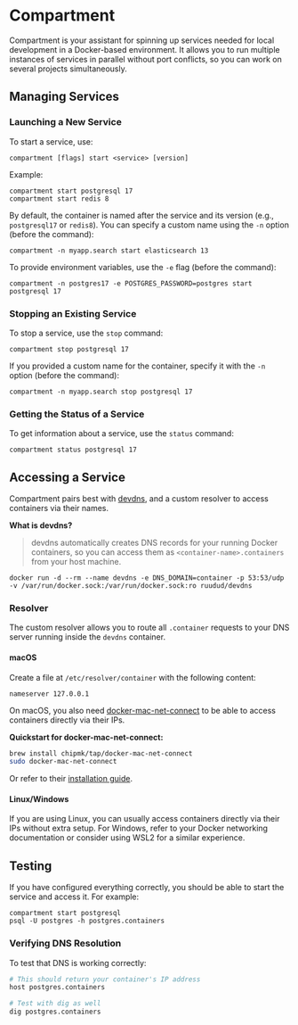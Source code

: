 # Compartment

Compartment is your assistant for spinning up services needed for local development in a Docker-based environment. It allows you to run multiple instances of services in parallel without port conflicts, so you can work on several projects simultaneously.

## Managing Services

### Launching a New Service

To start a service, use:

```
compartment [flags] start <service> [version]
```

Example:

```
compartment start postgresql 17
compartment start redis 8
```

By default, the container is named after the service and its version (e.g., `postgresql17` or `redis8`). You can specify a custom name using the `-n` option (before the command):

```
compartment -n myapp.search start elasticsearch 13
```

To provide environment variables, use the `-e` flag (before the command):

```
compartment -n postgres17 -e POSTGRES_PASSWORD=postgres start postgresql 17
```

### Stopping an Existing Service

To stop a service, use the `stop` command:

```
compartment stop postgresql 17
```

If you provided a custom name for the container, specify it with the `-n` option (before the command):

```
compartment -n myapp.search stop postgresql 17
```

### Getting the Status of a Service

To get information about a service, use the `status` command:

```
compartment status postgresql 17
```

## Accessing a Service

Compartment pairs best with [devdns](https://github.com/ruudud/devdns), and a custom resolver to access containers via their names.

**What is devdns?**

> devdns automatically creates DNS records for your running Docker containers, so you can access them as `<container-name>.containers` from your host machine.

```
docker run -d --rm --name devdns -e DNS_DOMAIN=container -p 53:53/udp -v /var/run/docker.sock:/var/run/docker.sock:ro ruudud/devdns
```

### Resolver

The custom resolver allows you to route all `.container` requests to your DNS server running inside the `devdns` container.

#### macOS

Create a file at `/etc/resolver/container` with the following content:

```
nameserver 127.0.0.1
```

On macOS, you also need [docker-mac-net-connect](https://github.com/chipmk/docker-mac-net-connect) to be able to access containers directly via their IPs.

**Quickstart for docker-mac-net-connect:**

```sh
brew install chipmk/tap/docker-mac-net-connect
sudo docker-mac-net-connect
```

Or refer to their [installation guide](https://github.com/chipmk/docker-mac-net-connect#installation).

#### Linux/Windows

If you are using Linux, you can usually access containers directly via their IPs without extra setup. For Windows, refer to your Docker networking documentation or consider using WSL2 for a similar experience.

## Testing

If you have configured everything correctly, you should be able to start the service and access it. For example:

```
compartment start postgresql
psql -U postgres -h postgres.containers
```

### Verifying DNS Resolution

To test that DNS is working correctly:

```bash
# This should return your container's IP address
host postgres.containers

# Test with dig as well
dig postgres.containers
```
